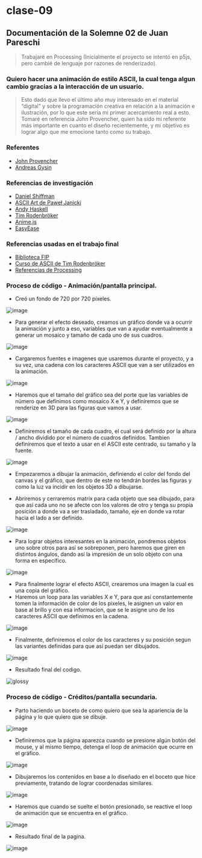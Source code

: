 # clase-09

## Documentación de la Solemne 02 de Juan Pareschi

> Trabajaré en Processing (Inicialmente el proyecto se intentó en p5js, pero cambié de lenguaje por razones de renderizado).

### Quiero hacer una animación de estilo ASCII, la cual tenga algun cambio gracias a la interacción de un usuario.

> Esto dado que llevo el último año muy interesado en el material “digital” y sobre la programación creativa en relación a la animación e ilustración, por lo que este seria mi primer acercamiento real a esto. Tomaré en referencia John Provencher, quien ha sido mi referente más importante en cuanto el diseño recientemente, y mi objetivo es lograr algo que me emocione tanto como su trabajo.

### Referentes

- [John Provencher](https://johnprovencher.com/)
- [Andreas Gysin](https://editor.p5js.org/lingdong/sketches/xIELTdGwE)

### Referencias de investigación

- [Daniel Shiffman](https://editor.p5js.org/codingtrain/sketches/KTVfEcpWx)
- [ASCII Art de Paweł Janicki](https://www.tetoki.eu/asciiart/)
- [Andy Haskell](https://dev.to/andyhaskell/convert-images-to-mosaics-in-p5js-2dlc)
- [Tim Rodenbröker](https://www.youtube.com/watch?v=m_1lBVxIdM4)
- [Anime.js](https://animejs.com/)
- [EasyEase](https://github.com/fredegd/EasyEase)

### Referencias usadas en el trabajo final

- [Biblioteca FIP](https://github.com/prontopablo/FIP)
- [Curso de ASCII de Tim Rodenbröker](https://timrodenbroeker.de/courses/ascii/)
- [Referencias de Processing](https://processing.org/reference/)


### Proceso de código - Animación/pantalla principal.

- Creó un fondo de 720 por 720 píxeles.

![image](https://github.com/juanpareschi/dis9034-2024-1/assets/163045421/ba61ace4-b791-4c03-a391-2f9c2029ca3f)

- Para generar el efecto deseado, creamos un gráfico donde va a ocurrir la animación y junto a eso, variables que van a ayudar eventualmente a generar un mosaico y tamaño de cada uno de sus cuadros.

![image](https://github.com/juanpareschi/dis9034-2024-1/assets/163045421/8e9fdbae-12ad-40d3-a901-1bd5a1f38428)

- Cargaremos fuentes e imagenes que usaremos durante el proyecto, y a su vez, una cadena con los caracteres ASCII que van a ser utilizados en la animación.

![image](https://github.com/juanpareschi/dis9034-2024-1/assets/163045421/8cc902be-0294-41f9-b507-2de564ee99db)

- Haremos que el tamaño del gráfico sea del porte que las variables de número que definimos como mosaico X e Y, y definiremos que se renderize en 3D para las figuras que vamos a usar.

![image](https://github.com/juanpareschi/dis9034-2024-1/assets/163045421/6bcd9424-f260-4a8d-9426-f0771aa6eab4)

- Definiremos el tamaño de cada cuadro, el cual será definido por la altura / ancho dividido por el número de cuadros definidos. Tambien definiremos que el texto a usar en el ASCII este centrado, su tamaño y la fuente.

![image](https://github.com/juanpareschi/dis9034-2024-1/assets/163045421/110e701d-b147-4b56-a39d-6328df9e7e0d)

- Empezaremos a dibujar la animación, definiendo el color del fondo del canvas y el gráfico, que dentro de este no tendrán bordes las figuras y como la luz va incidir en los objetos 3D a dibujarse.

- Abriremos y cerraremos matrix para cada objeto que sea dibujado, para que así cada uno no se afecte con los valores de otro y tenga su propia posición a donde va a ser trasladado, tamaño, eje en donde va rotar hacia el lado a ser definido.

![image](https://github.com/juanpareschi/dis9034-2024-1/assets/163045421/e5dfc9e5-a30e-4149-86db-6005cbbe0eb0)

- Para lograr objetos interesantes en la animación, pondremos objetos uno sobre otros para así se sobreponen, pero haremos que giren en distintos ángulos, dando así la impresión de un solo objeto con una forma en específico.

![image](https://github.com/juanpareschi/dis9034-2024-1/assets/163045421/ac88e005-878c-4f24-a34c-0e762a30d1af)

- Para finalmente lograr el efecto ASCII, crearemos una imagen la cual es una copia del gráfico.
- Haremos un loop para las variables X e Y, para que así constantemente tomen la información de color de los pixeles, le asignen un valor en base al brillo y con esa informacion, que se le asigne uno de los caracteres ASCII que definimos en la cadena.

![image](https://github.com/juanpareschi/dis9034-2024-1/assets/163045421/fec28a36-5074-4210-9f4b-bdc336feec02)

- Finalmente, definiremos el color de los caracteres y su posición segun las variantes definidas para que así puedan ser dibujados.

![image](https://github.com/juanpareschi/dis9034-2024-1/assets/163045421/5cf02b50-fa11-404b-ac35-75c4bb15e2e0)

- Resultado final del codigo.

![glossy](https://github.com/juanpareschi/dis9034-2024-1/assets/163045421/2323d79d-112e-41f9-bb66-212afbb9fcc2)

### Proceso de código - Créditos/pantalla secundaria.

- Parto haciendo un boceto de como quiero que sea la apariencia de la página y lo que quiero que se dibuje.

![image](https://github.com/juanpareschi/dis9034-2024-1/assets/163045421/9ba8de35-f99a-4aa8-86df-524f16538480)

- Definiremos que la página aparezca cuando se presione algún botón del mouse, y al mismo tiempo, detenga el loop de animación que ocurre en el gráfico. 

![image](https://github.com/juanpareschi/dis9034-2024-1/assets/163045421/7a411f67-62fc-4dbd-8894-494518b0bf9f)

- Dibujaremos los contenidos en base a lo diseñado en el boceto que hice previamente, tratando de lograr coordenadas similares.

![image](https://github.com/juanpareschi/dis9034-2024-1/assets/163045421/32da2a71-4d47-4d83-8c11-7117b6143a8b)

- Haremos que cuando se suelte el botón presionado, se reactive el loop de animación que se encuentra en el gráfico.

![image](https://github.com/juanpareschi/dis9034-2024-1/assets/163045421/3f83c712-d3cd-4553-a219-6e2903fd80c0)

- Resultado final de la pagina.

![image](https://github.com/juanpareschi/dis9034-2024-1/assets/163045421/04ee89e4-5d47-4b98-a816-b3024236b79b)















